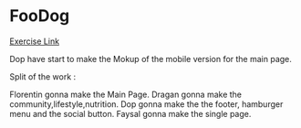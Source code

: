 # FooDog

[Exercise Link](https://github.com/becodeorg/BXL-Swartz-2.6/blob/master/Assessment/FoodDog/README.md)


Dop have start to make the Mokup of the mobile version for the main page.

Split of the work : 

Florentin gonna make the Main Page.
Dragan gonna make the community,lifestyle,nutrition.
Dop gonna make the the footer, hamburger menu and the social button.
Faysal gonna make the single page.
